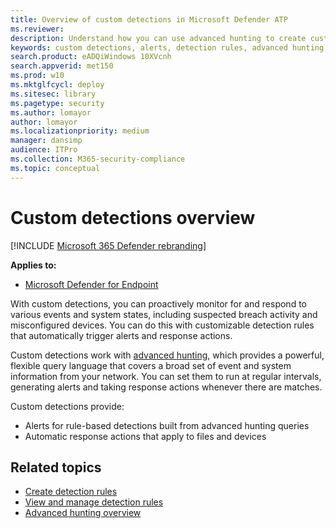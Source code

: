 ```yaml
---
title: Overview of custom detections in Microsoft Defender ATP
ms.reviewer: 
description: Understand how you can use advanced hunting to create custom detections and generate alerts
keywords: custom detections, alerts, detection rules, advanced hunting, hunt, query, response actions, interval, mdatp, microsoft defender atp
search.product: eADQiWindows 10XVcnh
search.appverid: met150
ms.prod: w10
ms.mktglfcycl: deploy
ms.sitesec: library
ms.pagetype: security
ms.author: lomayor
author: lomayor
ms.localizationpriority: medium
manager: dansimp
audience: ITPro
ms.collection: M365-security-compliance 
ms.topic: conceptual
---
```


# Custom detections overview

[!INCLUDE [Microsoft 365 Defender rebranding](../../includes/microsoft-defender.md)]

**Applies to:**
- [Microsoft Defender for Endpoint](https://go.microsoft.com/fwlink/p/?linkid=2146631)

With custom detections, you can proactively monitor for and respond to various events and system states, including suspected breach activity and misconfigured devices. You can do this with customizable detection rules that automatically trigger alerts and response actions.

Custom detections work with [advanced hunting](advanced-hunting-overview.md), which provides a powerful, flexible query language that covers a broad set of event and system information from your network. You can set them to run at regular intervals, generating alerts and taking response actions whenever there are matches.

Custom detections provide:
- Alerts for rule-based detections built from advanced hunting queries
- Automatic response actions that apply to files and devices

## Related topics
- [Create detection rules](custom-detection-rules.md)
- [View and manage detection rules](custom-detections-manage.md)
- [Advanced hunting overview](advanced-hunting-overview.md)
